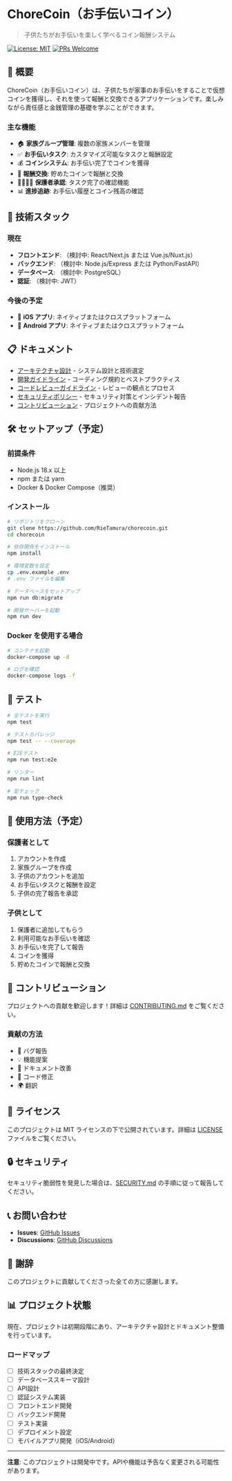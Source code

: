 # ChoreCoin（お手伝いコイン）

> 子供たちがお手伝いを楽しく学べるコイン報酬システム

[![License: MIT](https://img.shields.io/badge/License-MIT-yellow.svg)](https://opensource.org/licenses/MIT)
[![PRs Welcome](https://img.shields.io/badge/PRs-welcome-brightgreen.svg)](CONTRIBUTING.md)

## 📖 概要

ChoreCoin（お手伝いコイン）は、子供たちが家事のお手伝いをすることで仮想コインを獲得し、それを使って報酬と交換できるアプリケーションです。楽しみながら責任感と金銭管理の基礎を学ぶことができます。

### 主な機能

- 🏠 **家族グループ管理**: 複数の家族メンバーを管理
- ✅ **お手伝いタスク**: カスタマイズ可能なタスクと報酬設定
- 💰 **コインシステム**: お手伝い完了でコインを獲得
- 🎁 **報酬交換**: 貯めたコインで報酬と交換
- 👨‍👩‍👧‍👦 **保護者承認**: タスク完了の確認機能
- 📊 **進捗追跡**: お手伝い履歴とコイン残高の確認

## 🚀 技術スタック

### 現在
- **フロントエンド**: （検討中: React/Next.js または Vue.js/Nuxt.js）
- **バックエンド**: （検討中: Node.js/Express または Python/FastAPI）
- **データベース**: （検討中: PostgreSQL）
- **認証**: （検討中: JWT）

### 今後の予定
- 📱 **iOS アプリ**: ネイティブまたはクロスプラットフォーム
- 🤖 **Android アプリ**: ネイティブまたはクロスプラットフォーム

## 📋 ドキュメント

- [アーキテクチャ設計](./ARCHITECTURE.md) - システム設計と技術選定
- [開発ガイドライン](./DEVELOPMENT_GUIDELINES.md) - コーディング規約とベストプラクティス
- [コードレビューガイドライン](./CODE_REVIEW_GUIDELINES.md) - レビューの観点とプロセス
- [セキュリティポリシー](./SECURITY.md) - セキュリティ対策とインシデント報告
- [コントリビューション](./CONTRIBUTING.md) - プロジェクトへの貢献方法

## 🛠️ セットアップ（予定）

### 前提条件

- Node.js 18.x 以上
- npm または yarn
- Docker & Docker Compose（推奨）

### インストール

```bash
# リポジトリをクローン
git clone https://github.com/RieTamura/chorecoin.git
cd chorecoin

# 依存関係をインストール
npm install

# 環境変数を設定
cp .env.example .env
# .env ファイルを編集

# データベースをセットアップ
npm run db:migrate

# 開発サーバーを起動
npm run dev
```

### Docker を使用する場合

```bash
# コンテナを起動
docker-compose up -d

# ログを確認
docker-compose logs -f
```

## 🧪 テスト

```bash
# 全テストを実行
npm test

# テストカバレッジ
npm test -- --coverage

# E2Eテスト
npm run test:e2e

# リンター
npm run lint

# 型チェック
npm run type-check
```

## 📱 使用方法（予定）

### 保護者として

1. アカウントを作成
2. 家族グループを作成
3. 子供のアカウントを追加
4. お手伝いタスクと報酬を設定
5. 子供の完了報告を承認

### 子供として

1. 保護者に追加してもらう
2. 利用可能なお手伝いを確認
3. お手伝いを完了して報告
4. コインを獲得
5. 貯めたコインで報酬と交換

## 🤝 コントリビューション

プロジェクトへの貢献を歓迎します！詳細は [CONTRIBUTING.md](./CONTRIBUTING.md) をご覧ください。

### 貢献の方法

- 🐛 バグ報告
- 💡 機能提案
- 📝 ドキュメント改善
- 🔧 コード修正
- 🌍 翻訳

## 📄 ライセンス

このプロジェクトは MIT ライセンスの下で公開されています。詳細は [LICENSE](./LICENSE) ファイルをご覧ください。

## 🔒 セキュリティ

セキュリティ脆弱性を発見した場合は、[SECURITY.md](./SECURITY.md) の手順に従って報告してください。

## 📞 お問い合わせ

- **Issues**: [GitHub Issues](https://github.com/RieTamura/chorecoin/issues)
- **Discussions**: [GitHub Discussions](https://github.com/RieTamura/chorecoin/discussions)

## 🙏 謝辞

このプロジェクトに貢献してくださった全ての方に感謝します。

## 📊 プロジェクト状態

現在、プロジェクトは初期段階にあり、アーキテクチャ設計とドキュメント整備を行っています。

### ロードマップ

- [ ] 技術スタックの最終決定
- [ ] データベーススキーマ設計
- [ ] API設計
- [ ] 認証システム実装
- [ ] フロントエンド開発
- [ ] バックエンド開発
- [ ] テスト実装
- [ ] デプロイメント設定
- [ ] モバイルアプリ開発（iOS/Android）

---

**注意**: このプロジェクトは開発中です。APIや機能は予告なく変更される可能性があります。
